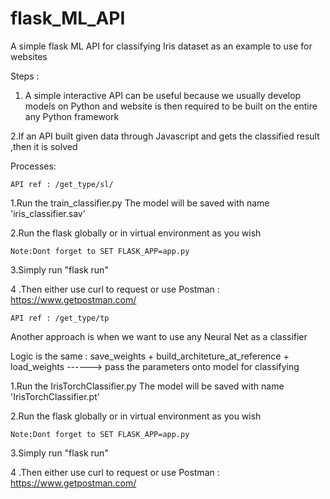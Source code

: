 # flask_ML_API
A simple flask ML API for classifying Iris dataset as an example to use for websites 

Steps : 
1. A simple interactive API can be useful because we usually develop models on Python and website is then required to be built on the 
    entire any Python framework
  
2.If an API built given data through Javascript and gets the classified result ,then it is solved



Processes:

    API ref : /get_type/sl/

1.Run the train_classifier.py
  The model will be saved with name 'iris_classifier.sav'
  
2.Run the flask globally or in virtual environment as you wish

    Note:Dont forget to SET FLASK_APP=app.py

3.Simply run "flask run"

4 .Then either use curl to request or use Postman : https://www.getpostman.com/


    API ref : /get_type/tp
Another approach is when we want to use any Neural Net as a classifier

  Logic is the same : save_weights + build_architeture_at_reference + load_weights ------> pass the parameters onto model for classifying


1.Run the IrisTorchClassifier.py
  The model will be saved with name 'IrisTorchClassifier.pt'
  
2.Run the flask globally or in virtual environment as you wish

    Note:Dont forget to SET FLASK_APP=app.py

3.Simply run "flask run"

4 .Then either use curl to request or use Postman : https://www.getpostman.com/
